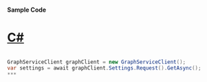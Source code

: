 #### Sample Code
# [C#](#tab/c-sharp)

```C#

GraphServiceClient graphClient = new GraphServiceClient();
var settings = await graphClient.Settings.Request().GetAsync();
*** 

```